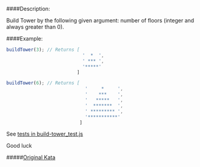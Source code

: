 ####Description:

Build Tower by the following given argument: number of floors (integer and always greater than 0).

####Example:

```js
buildTower(3); // Returns [
                            '  *  ',
                            ' *** ',
                            '*****'
                          ]

buildTower(6); // Returns [
                             '     *     ',
                             '    ***    ',
                             '   *****   ',
                             '  *******  ',
                             ' ********* ',
                             '***********'
                           ]
```

See [tests in build-tower_test.js](https://github.com/AlexVvx/code-wars/tree/master/katas/build-tower/build-tower_test.js)

Good luck

#####[Original Kata](https://www.codewars.com/kata/build-tower)
